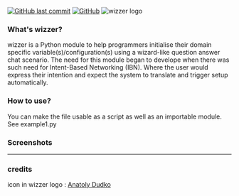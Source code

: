 
[![GitHub last commit](https://img.shields.io/github/last-commit/seekasra/wizzer.svg)](https://github.com/seekasra/wizzer/commits/master)
[![GitHub](https://img.shields.io/github/license/seekasra/wizzer.svg)](https://github.com/seekasra/wizzer/blob/master/LICENSE)
![wizzer logo](https://github.com/seekasra/wizer/blob/main/assets/cover.png)

### What's wizzer?
wizzer is a Python module to help programmers initialise their domain specific
variable(s)/configuration(s) using a wizard-like question answer chat scenario.
The need for this module began to develope when there was such need for
Intent-Based Networking (IBN). Where the user would express their intention and
expect the system to translate and trigger setup automatically.
### How to use?
You can make the file usable as a script as well as an importable module. See example1.py
### Screenshots
---
### credits
icon in wizzer logo : [Anatoly Dudko](https://thenounproject.com/tolyachudes/)

